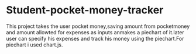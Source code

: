 # Student-pocket-money-tracker
This project takes the user pocket money,saving amount from pocketmoney and amount allowted for expenses as inputs anmakes a piechart of it.later user can specify his expenses and track his money using the piechart.For piechart i used chart.js.
